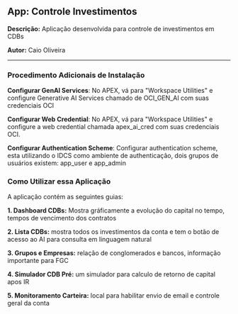 ## **App: Controle Investimentos**
**Descrição:** Aplicação desenvolvida para controle de investimentos em CDBs

**Autor:** Caio Oliveira  

---

### **Procedimento Adicionais de Instalação**

**Configurar GenAI Services**: No APEX, vá para "Workspace Utilities" e configure Generative AI Services chamado de OCI_GEN_AI com suas credenciais OCI

**Configurar Web Credential**: No APEX, vá para "Workspace Utilities" e configure a web credential chamada apex_ai_cred com suas credenciais OCI.

**Configurar Authentication Scheme**: Configurar authentication scheme, esta utilizando o IDCS como ambiente de authenticação, dois grupos de usuários existem: app_user e app_admin

### **Como Utilizar essa Aplicação**

A aplicação contém as seguintes guias:

**1. Dashboard CDBs:** Mostra gráficamente a evolução do capital no tempo, tempos de vencimento dos contratos

**2. Lista CDBs:** mostra todos os investimentos da conta e tem o botão de acesso ao AI para consulta em linguagem natural

**3. Grupos e Empresas:** relação de conglomerados e bancos, informação importante para FGC

**4. Simulador CDB Pré:** um simulador para calculo de retorno de capital apos IR

**5. Monitoramento Carteira:** local para habilitar envio de email e controle geral da conta